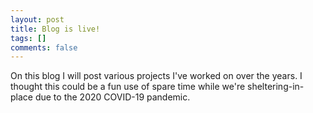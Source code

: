 ```yaml
---
layout: post
title: Blog is live!
tags: []
comments: false
---
```


On this blog I will post various projects I've worked on over the years. I thought this could be a fun use of spare time while we're sheltering-in-place due to the 2020 COVID-19 pandemic.
